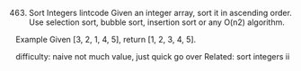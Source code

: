 463. Sort Integers
lintcode
Given an integer array, sort it in ascending order. Use selection sort, bubble sort, insertion sort or any O(n2) algorithm.

Example
Given [3, 2, 1, 4, 5], return [1, 2, 3, 4, 5].

difficulty: naive
not much value, just quick go over
Related: sort integers ii
